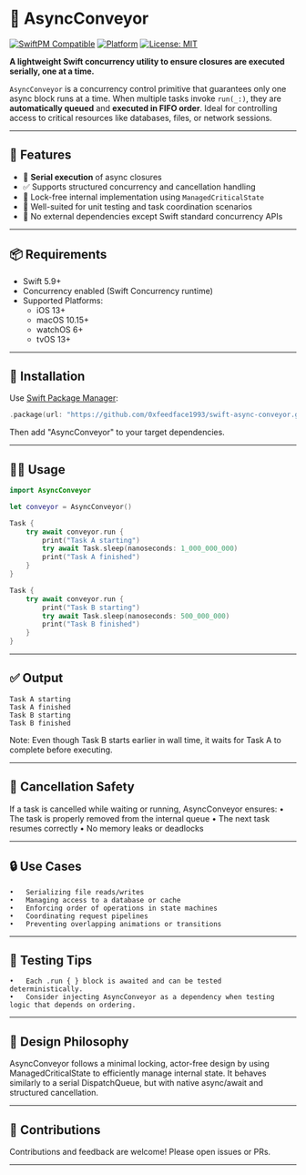 # 🚚 AsyncConveyor

[![SwiftPM Compatible](https://img.shields.io/badge/SwiftPM-Compatible-blue?logo=swift)](https://swift.org/package-manager/)
[![Platform](https://img.shields.io/badge/platforms-iOS%20%7C%20macOS%20%7C%20watchOS%20%7C%20tvOS%20%7C%20visionOS-lightgrey)](#)
[![License: MIT](https://img.shields.io/badge/license-MIT-blue.svg)](LICENSE)

**A lightweight Swift concurrency utility to ensure closures are executed serially, one at a time.**

`AsyncConveyor` is a concurrency control primitive that guarantees only one async block runs at a time. When multiple tasks invoke `run(_:)`, they are **automatically queued** and **executed in FIFO order**. Ideal for controlling access to critical resources like databases, files, or network sessions.

---

## 🔧 Features

- 🔁 **Serial execution** of async closures  
- ✅ Supports structured concurrency and cancellation handling  
- 🧵 Lock-free internal implementation using `ManagedCriticalState`  
- 🧪 Well-suited for unit testing and task coordination scenarios  
- 🧍 No external dependencies except Swift standard concurrency APIs  

---

## 📦 Requirements

- Swift 5.9+
- Concurrency enabled (Swift Concurrency runtime)
- Supported Platforms:
  - iOS 13+
  - macOS 10.15+
  - watchOS 6+
  - tvOS 13+

---

## 🚀 Installation

Use [Swift Package Manager](https://swift.org/package-manager/):

```swift
.package(url: "https://github.com/0xfeedface1993/swift-async-conveyor.git", from: "1.0.0")
```

Then add "AsyncConveyor" to your target dependencies.

---

## 🧑‍💻 Usage

```swift
import AsyncConveyor

let conveyor = AsyncConveyor()

Task {
    try await conveyor.run {
        print("Task A starting")
        try await Task.sleep(nanoseconds: 1_000_000_000)
        print("Task A finished")
    }
}

Task {
    try await conveyor.run {
        print("Task B starting")
        try await Task.sleep(nanoseconds: 500_000_000)
        print("Task B finished")
    }
}
```

---

## ✅ Output

```shell
Task A starting
Task A finished
Task B starting
Task B finished
```

Note: Even though Task B starts earlier in wall time, it waits for Task A to complete before executing.

---

## 🛑 Cancellation Safety

If a task is cancelled while waiting or running, AsyncConveyor ensures:
	•	The task is properly removed from the internal queue
	•	The next task resumes correctly
	•	No memory leaks or deadlocks

---

## 🔒 Use Cases
	•	Serializing file reads/writes
	•	Managing access to a database or cache
	•	Enforcing order of operations in state machines
	•	Coordinating request pipelines
	•	Preventing overlapping animations or transitions

---

## 🧪 Testing Tips
	•	Each .run { } block is awaited and can be tested deterministically.
	•	Consider injecting AsyncConveyor as a dependency when testing logic that depends on ordering.

---

## 🧠 Design Philosophy

AsyncConveyor follows a minimal locking, actor-free design by using ManagedCriticalState to efficiently manage internal state. It behaves similarly to a serial DispatchQueue, but with native async/await and structured cancellation.

---

## 👷 Contributions

Contributions and feedback are welcome! Please open issues or PRs.

---

